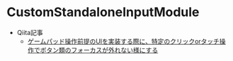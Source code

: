 # CustomStandaloneInputModule

- Qiita記事
    - [ゲームパッド操作前提のUIを実装する際に、特定のクリックorタッチ操作でボタン類のフォーカスが外れない様にする](http://qiita.com/mao_/items/5d8ea521a49e9790d3e6)
